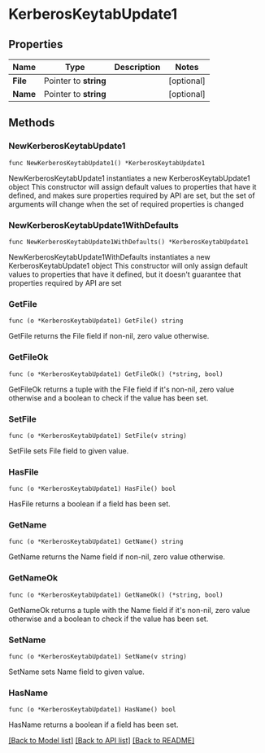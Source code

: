 # KerberosKeytabUpdate1

## Properties

Name | Type | Description | Notes
------------ | ------------- | ------------- | -------------
**File** | Pointer to **string** |  | [optional] 
**Name** | Pointer to **string** |  | [optional] 

## Methods

### NewKerberosKeytabUpdate1

`func NewKerberosKeytabUpdate1() *KerberosKeytabUpdate1`

NewKerberosKeytabUpdate1 instantiates a new KerberosKeytabUpdate1 object
This constructor will assign default values to properties that have it defined,
and makes sure properties required by API are set, but the set of arguments
will change when the set of required properties is changed

### NewKerberosKeytabUpdate1WithDefaults

`func NewKerberosKeytabUpdate1WithDefaults() *KerberosKeytabUpdate1`

NewKerberosKeytabUpdate1WithDefaults instantiates a new KerberosKeytabUpdate1 object
This constructor will only assign default values to properties that have it defined,
but it doesn't guarantee that properties required by API are set

### GetFile

`func (o *KerberosKeytabUpdate1) GetFile() string`

GetFile returns the File field if non-nil, zero value otherwise.

### GetFileOk

`func (o *KerberosKeytabUpdate1) GetFileOk() (*string, bool)`

GetFileOk returns a tuple with the File field if it's non-nil, zero value otherwise
and a boolean to check if the value has been set.

### SetFile

`func (o *KerberosKeytabUpdate1) SetFile(v string)`

SetFile sets File field to given value.

### HasFile

`func (o *KerberosKeytabUpdate1) HasFile() bool`

HasFile returns a boolean if a field has been set.

### GetName

`func (o *KerberosKeytabUpdate1) GetName() string`

GetName returns the Name field if non-nil, zero value otherwise.

### GetNameOk

`func (o *KerberosKeytabUpdate1) GetNameOk() (*string, bool)`

GetNameOk returns a tuple with the Name field if it's non-nil, zero value otherwise
and a boolean to check if the value has been set.

### SetName

`func (o *KerberosKeytabUpdate1) SetName(v string)`

SetName sets Name field to given value.

### HasName

`func (o *KerberosKeytabUpdate1) HasName() bool`

HasName returns a boolean if a field has been set.


[[Back to Model list]](../README.md#documentation-for-models) [[Back to API list]](../README.md#documentation-for-api-endpoints) [[Back to README]](../README.md)


